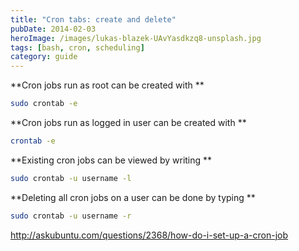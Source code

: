 ```yaml
---
title: "Cron tabs: create and delete"
pubDate: 2014-02-03
heroImage: /images/lukas-blazek-UAvYasdkzq8-unsplash.jpg
tags: [bash, cron, scheduling]
category: guide
---
```


**Cron jobs run as root can be created with **

```bash
sudo crontab -e
```

**Cron jobs run as logged in user can be created with **

```bash
crontab -e
```

**Existing cron jobs can be viewed by writing **

```bash
sudo crontab -u username -l
```

**Deleting all cron jobs on a user can be done by typing **

```bash
sudo crontab -u username -r
```

http://askubuntu.com/questions/2368/how-do-i-set-up-a-cron-job
